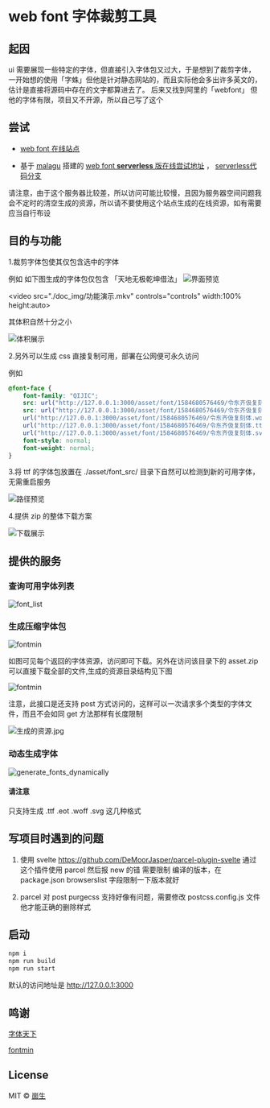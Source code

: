 # web font 字体裁剪工具

## 起因

ui 需要展现一些特定的字体，但直接引入字体包又过大，于是想到了裁剪字体，一开始想的使用「字蛛」但他是针对静态网站的，而且实际他会多出许多英文的，估计是直接将源码中存在的文字都算进去了。
后来又找到阿里的「webfont」 但他的字体有限，项目又不开源，所以自己写了这个

## 尝试

- [web font 在线站点](https://webfont.shenzilong.cn/)

- 基于 [malagu](https://github.com/cellbang/malagu) 搭建的 [web font **serverless** 版在线尝试地址](http://webfontserverless.shenzilong.cn/) ， [serverless代码分支](https://github.com/2234839/web-font/tree/serverless)

请注意，由于这个服务器比较差，所以访问可能比较慢，且因为服务器空间问题我会不定时的清空生成的资源，所以请不要使用这个站点生成的在线资源，如有需要应当自行布设

## 目的与功能

1.裁剪字体包使其仅包含选中的字体

例如 如下图生成的字体包仅包含 「天地无极乾坤借法」
![界面预览](./doc_img/页面截图.jpg)

<video src="./doc_img/功能演示.mkv" controls="controls" width:100% height:auto></video>

其体积自然十分之小

![体积展示](./doc_img/体积展示.jpg)

2.另外可以生成 css 直接复制可用，部署在公网便可永久访问

例如

```css
@font-face {
    font-family: "QIJIC";
    src: url("http://127.0.0.1:3000/asset/font/1584680576469/令东齐伋复刻体.eot"); /* IE9 */
    src: url("http://127.0.0.1:3000/asset/font/1584680576469/令东齐伋复刻体.eot?#iefix") format("embedded-opentype"), /* IE6-IE8 */
    url("http://127.0.0.1:3000/asset/font/1584680576469/令东齐伋复刻体.woff") format("woff"), /* chrome, firefox */
    url("http://127.0.0.1:3000/asset/font/1584680576469/令东齐伋复刻体.ttf") format("truetype"), /* chrome, firefox, opera, Safari, Android, iOS 4.2+ */
    url("http://127.0.0.1:3000/asset/font/1584680576469/令东齐伋复刻体.svg#QIJIC") format("svg"); /* iOS 4.1- */
    font-style: normal;
    font-weight: normal;
}
```

3.将 ttf 的字体包放置在 ./asset/font_src/ 目录下自然可以检测到新的可用字体，无需重启服务

![路径预览](./doc_img/路径展示.jpg)

4.提供 zip 的整体下载方案

![下载展示](./doc_img/下载展示.jpg)

## 提供的服务

### 查询可用字体列表

![font_list](./doc_img/api/font_list.jpg)

### 生成压缩字体包

![fontmin](./doc_img/api/fontmin.jpg)

如图可见每个返回的字体资源，访问即可下载。另外在访问该目录下的 asset.zip 可以直接下载全部的文件,生成的资源目录结构见下图

![fontmin](./doc_img/api/fontmin_post.jpg)

注意，此接口是还支持 post 方式访问的，这样可以一次请求多个类型的字体文件，而且不会如同 get 方法那样有长度限制


![生成的资源.jpg](./doc_img/生成的资源.jpg)

### 动态生成字体

![generate_fonts_dynamically](./doc_img/api/generate_fonts_dynamically.jpg)

#### 请注意

只支持生成 .ttf .eot .woff .svg 这几种格式

## 写项目时遇到的问题

1. 使用 svelte https://github.com/DeMoorJasper/parcel-plugin-svelte 通过这个插件使用 parcel 然后报 new 的错 需要限制 编译的版本，在package.json browserslist 字段限制一下版本就好

2. parcel 对 post purgecss 支持好像有问题，需要修改 postcss.config.js 文件他才能正确的删除样式

## 启动

```bash
npm i
npm run build
npm run start
```

默认的访问地址是  http://127.0.0.1:3000

## 鸣谢

[字体天下](http://www.fonts.net.cn/commercial-free-32767/fonts-zh-1.html)

[fontmin](https://github.com/ecomfe/fontmin)

## License

MIT © [崮生](https://shenzilong.cn/关于/mit.html)
